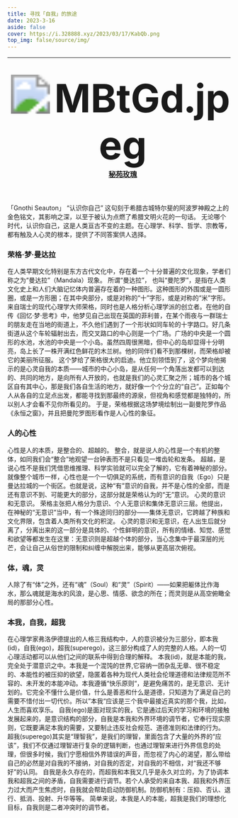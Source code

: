 ```yaml
---
title: 寻找「自我」的旅途
date: 2023-3-16
aside: false
cover: https://i.328888.xyz/2023/03/17/KabQb.png
top_img: false/source/img/
---
```


| <img src="https://i.328888.xyz/2023/03/19/MBtGd.jpeg" alt="MBtGd.jpeg" border="0" style="zoom: 550%;" />[秘苑玫瑰](https://book.douban.com/subject/2240291/) | <img src="https://i.328888.xyz/2023/03/18/LP4ro.jpeg" alt="被讨厌的勇气" border="0" style="zoom:100%;" />[被讨厌的勇气](https://book.douban.com/subject/26369699/) | <img src="https://i.328888.xyz/2023/03/17/LAayv.jpeg" alt="德米安" border="0" style="zoom: 70%;" />[德米安](https://book.douban.com/subject/35060088/) |
| :----------------------------------------------------------: | :----------------------------------------------------------: | :----------------------------------------------------------: |



「Gnothi Seauton」 “认识你自己”
这句刻于希腊古城特尔斐的阿波罗神殿之上的金色铭文，其影响之深，以至于被认为点燃了希腊文明火花的一句话。
无论哪个时代，认识你自己，这是人类亘古不变的主题。在心理学、科学、哲学、宗教等，都有触及人心灵的根本，提供了不同答案供人选择。

### 荣格·梦·曼达拉

在人类早期文化特别是东方古代文化中，存在着一个十分普遍的文化现象，学者们称之为“曼达拉”（Mandala）现象。
所谓“曼达拉”， 也叫“曼陀罗”，是指在人类文化史上和人们大脑记忆体内普遍存在着的一种图形。这种图形的外围或是一圆形圈，或是一方形圈；在其中央部分，或是对称的“十”字形，或是对称的“米”字形。
来自瑞士的现代心理学大师荣格，同时也是人格分析心理学派的创立者。在他的自传《回忆·梦·思考》中，他梦见自己出现在英国的菲利普，在某个雨夜与一群瑞士的朋友走在当地的街道上，不久他们遇到了一个形状如同车轮的十字路口。好几条街道从这个车轮辐射出去，而交叉路口的中心则是一个广场。广场的中央是一个圆形的水池，水池的中央是一个小岛。虽然四周很黑暗，但中心的岛却显得十分明亮，岛上长了一株开满红色鲜花的木兰树。他的同伴们看不到那棵树，而荣格却被它的美丽所征服。
这个梦给了荣格很大的启迪。他立刻领悟到了，这个梦向他揭示的是心灵自我的本质——城市的中心小岛，是从任何一个角落出发都可以到达的、共同的地方，是向所有人开放的，也就是我们的心灵汇聚之所；城市的各个城区自有其中心，那是我们各自生活的地方，就好像一个个分立的“自己”。正如每个人从各自的立足点出发，都能寻找到那最终的源泉，但视角和感觉都是独特的，所以别人才会看不见你所看见的。
于是，荣格根据这场梦境绘制出一副曼陀罗作品《永恒之窗》，并且把曼陀罗图形看作是人心性的象征。

### 人的心性

心性是人的本质，是整合的、超越的。
整合，就是说人的心性是一个有机的整体，如同我们会“整合”地观望一台钟表而不是只看见一堆齿轮和发条。
超越，是说心性不是我们凭借思维推理、科学实验就可以完全了解的，它有着神秘的部分。就像整个城市一样，心性也是一个一切俱足的系统，而有意识的自我（Ego）只是曼达拉城的一个街区。也就是说，这种“有”意识的自我，并不是心性的全部，而是还有意识不到、可能更大的部分，这部分就是荣格认为的“无”意识。
心灵的意识和无意识。
荣格主张把人格分为意识、个人无意识和集体无意识三层。他提出，在神秘的“无意识”当中，有一个殊途同归的部分——集体无意识，它跨越了种族和文化界限，包含着人类所有文化的积淀。
心灵的意识和无意识，在人出生后就分离了，分离出来的这一部分是具体的、个性鲜明的意识，所有的情绪、知觉、感觉和欲望等都发生在这里：无意识则是超越个体的部分，当心念集中于最深层的光芒，会让自己从俗世的限制和纠缠中解脱出来，能够从更高层次俯视。

### 体，魂，灵

人除了有“体”之外，还有“魂”（Soul）和“灵”（Spirit）——如果把躯体比作海水，那么魂就是海水的风浪，是心思、情感、欲念的所在；而灵则是从高空俯瞰全局的那部分心性。

### 本我，自我，超我

在心理学家弗洛伊德提出的人格三我结构中，人的意识被分为三部分，即本我(id)，自我(ego)，超我(superego)，这三部分构成了人的完整的人格。人的一切心理活动都可以从他们之间的联系中得到合理的解释。
本我(id)，就是本能的我，完全处于潜意识之中。本我是一个混饨的世界,它容纳一团杂乱无章、很不稳定的、本能性的被压抑的欲望，隐匿着各种为现代人类社会伦理道德和法律规范所不容的、未开发的本能冲动。本我遵循“快乐原则“，是避免痛苦的，是无意识、无计划的。它完全不懂什么是价值，什么是善恶和什么是道德，只知道为了满足自己的需要不惜付出一切代价。所以”本我“应该是三个我中最接近真实的那个我，比如，人生而喜欢享乐。
自我(ego)是面对现实的我，它是通过后天的学习和环境的接触发展起来的，是意识结构的部分，自我是本我和外界环境的调节者，它奉行现实原则，它既要满足本我的需要，又要制止违反社会规范、道德准则和法律的行为。
超我(superego)其实是“理智我”，是我们的理智，里面包含了大量的外界的“应该”，我们不仅通过理智进行复杂的逻辑判断，也通过理智来进行外界信息的处理，但很多时候，我们宁愿相信外界错误的声音，而忽视了内心的渴望，那么带给自己的必然是对自我的不接纳，对自我的否定，对自我的不相信，对“我还不够好”的认同。
自我是永久存在的，而超我和本我又几乎是永久对立的，为了协调本我和超我之间的矛盾，自我需要进行调节。若个人承受的来自本我、超我和外界压力过大而产生焦虑时，自我就会帮助启动防御机制。防御机制有：压抑、否认、退行、抵消、投射、升华等等。
简单来说，本我是人的本能，超我是我们的理想化目标，自我则是二者冲突时的调节者。







